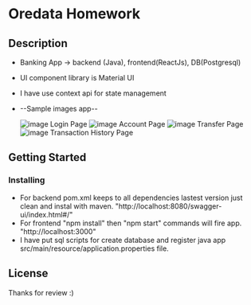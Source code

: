 # Oredata Homework

## Description

* Banking App -> backend (Java), frontend(ReactJs), DB(Postgresql)
* UI component library is Material UI
* I have use context api for state management

* --Sample images app--

  ![image](https://github.com/Sinancay/oredata-hometask/assets/6921402/0fb9f2b1-9f14-4717-87ba-40d3e5af4298) Login Page
  ![image](https://github.com/Sinancay/oredata-hometask/assets/6921402/b423ea6a-dd5b-4d23-b2db-e30f9705596b) Account Page
  ![image](https://github.com/Sinancay/oredata-hometask/assets/6921402/29d2c58a-3ade-49d3-ae6f-73931af847dd) Transfer Page
  ![image](https://github.com/Sinancay/oredata-hometask/assets/6921402/72126faa-0a51-4914-8825-9773fe02dedc) Transaction History Page








## Getting Started

### Installing

* For backend pom.xml keeps to all dependencies lastest version just clean and instal with maven. "http://localhost:8080/swagger-ui/index.html#/"
* For frontend "npm install" then "npm start" commands will fire app. "http://localhost:3000"
* I have put sql scripts for create database and register java app src/main/resource/application.properties file.

## License

Thanks for review :)

